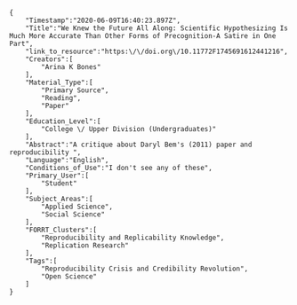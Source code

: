 
    {
        "Timestamp":"2020-06-09T16:40:23.897Z",
        "Title":"We Knew the Future All Along: Scientific Hypothesizing Is Much More Accurate Than Other Forms of Precognition-A Satire in One Part",
        "link_to_resource":"https:\/\/doi.org\/10.11772F1745691612441216",
        "Creators":[
            "Arina K Bones"
        ],
        "Material_Type":[
            "Primary Source",
            "Reading",
            "Paper"
        ],
        "Education_Level":[
            "College \/ Upper Division (Undergraduates)"
        ],
        "Abstract":"A critique about Daryl Bem's (2011) paper and reproducibility ",
        "Language":"English",
        "Conditions_of_Use":"I don't see any of these",
        "Primary_User":[
            "Student"
        ],
        "Subject_Areas":[
            "Applied Science",
            "Social Science"
        ],
        "FORRT_Clusters":[
            "Reproducibility and Replicability Knowledge",
            "Replication Research"
        ],
        "Tags":[
            "Reproducibility Crisis and Credibility Revolution",
            "Open Science"
        ]
    }
